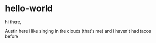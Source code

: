 # hello-world


hi there,

Austin here i like singing in the clouds (that's me)
and i haven't had tacos before
